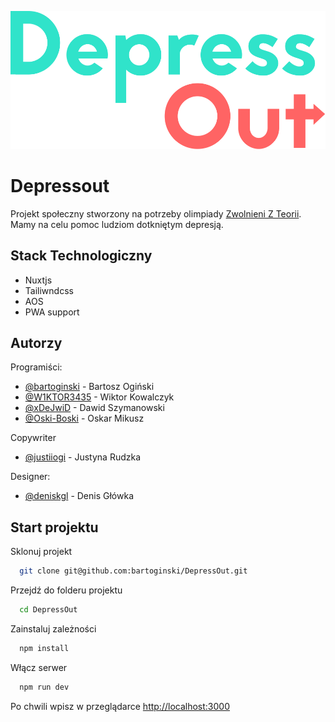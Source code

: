 ![Logo](assets/img/logo.svg)

# Depressout

Projekt społeczny stworzony na potrzeby olimpiady [Zwolnieni Z Teorii](https://zwolnienizteorii.pl/).
Mamy na celu pomoc ludziom dotkniętym depresją.

## Stack Technologiczny

- Nuxtjs
- Tailiwndcss
- AOS
- PWA support

## Autorzy

Programiści:

- [@bartoginski](https://www.github.com/bartoginski) - Bartosz Ogiński
- [@W1KTOR3435](https://github.com/W1KTOR3435) - Wiktor Kowalczyk
- [@xDeJwiD](https://github.com/xDeJwiD) - Dawid Szymanowski
- [@Oski-Boski](https://github.com/Oski-Boski) - Oskar Mikusz 

Copywriter

- [@justiiogi](https://github.com/justiiogi) - Justyna Rudzka

Designer:

- [@deniskgl](https://github.com/deniskgl) - Denis Główka



## Start projektu

Sklonuj projekt

```bash
  git clone git@github.com:bartoginski/DepressOut.git
```

Przejdź do folderu projektu

```bash
  cd DepressOut
```

Zainstaluj zależności

```bash
  npm install
```

Włącz serwer

```bash
  npm run dev
```

Po chwili wpisz w przeglądarce [http://localhost:3000](http://localhost:3000)


